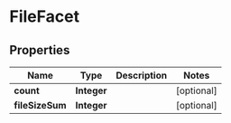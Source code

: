 

# FileFacet

## Properties

Name | Type | Description | Notes
------------ | ------------- | ------------- | -------------
**count** | **Integer** |  |  [optional]
**fileSizeSum** | **Integer** |  |  [optional]



